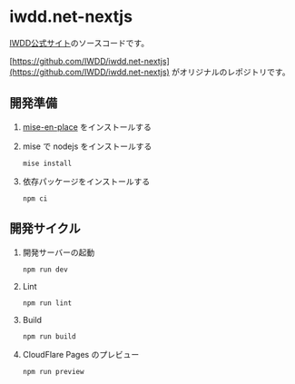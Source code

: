 # iwdd.net-nextjs

[IWDD公式サイト](https://iwdd.net)のソースコードです。

[https://github.com/IWDD/iwdd.net-nextjs](https://github.com/IWDD/iwdd.net-nextjs)
がオリジナルのレポジトリです。

## 開発準備

1. [mise-en-place](https://mise.jdx.dev/) をインストールする

2. mise で nodejs をインストールする

   ```shell
   mise install
   ```  

3. 依存パッケージをインストールする

   ```shell
   npm ci
   ```

## 開発サイクル

1. 開発サーバーの起動

   ```shell
   npm run dev
   ```

2. Lint

   ```shell
   npm run lint
   ```

3. Build

   ```shell
   npm run build
   ```

4. CloudFlare Pages のプレビュー

   ```shell
   npm run preview
   ```
